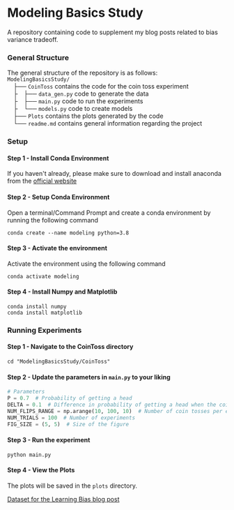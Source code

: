 # Modeling Basics Study
A repository containing code to supplement my blog posts related to bias variance tradeoff.
### General Structure
The general structure of the repository is as follows:  
`ModelingBasicsStudy/`  
&emsp;├── `CoinToss` contains the code for the coin toss experiment  
&emsp;├&emsp;├── `data_gen.py` code to generate the data   
&emsp;├&emsp;├── `main.py` code to run the experiments  
&emsp;├&emsp;└── `models.py` code to create models  
&emsp;├── `Plots` contains the plots generated by the code  
&emsp;└── `readme.md` contains general information regarding the project   

### Setup 
#### Step 1 - Install Conda Environment
If you haven't already, please make sure to download and install anaconda from the [official website](https://www.anaconda.com/products/distribution)
#### Step 2 - Setup Conda Environment
Open a terminal/Command Prompt and create a conda environment by running the following command  
```commandline
conda create --name modeling python=3.8
```
#### Step 3 - Activate the environment
Activate the environment using the following command
```commandline
conda activate modeling
```
#### Step 4 - Install Numpy and Matplotlib
```commandline
conda install numpy
conda install matplotlib
```
### Running Experiments
#### Step 1 - Navigate to the CoinToss directory
```commandline
cd "ModelingBasicsStudy/CoinToss"
```
#### Step 2 - Update the parameters in `main.py` to your liking
```python
# Parameters
P = 0.7  # Probability of getting a head
DELTA = 0.1  # Difference in probability of getting a head when the coin is facing heads up and tails up
NUM_FLIPS_RANGE = np.arange(10, 100, 10)  # Number of coin tosses per experiment
NUM_TRIALS = 100  # Number of experiments
FIG_SIZE = (5, 5)  # Size of the figure
```
#### Step 3 - Run the experiment
```commandline
python main.py
```
#### Step 4 - View the Plots
The plots will be saved in the `plots` directory.

[Dataset for the Learning Bias blog post](https://archive.ics.uci.edu/ml/datasets/Drug+consumption+%28quantified%29#)


